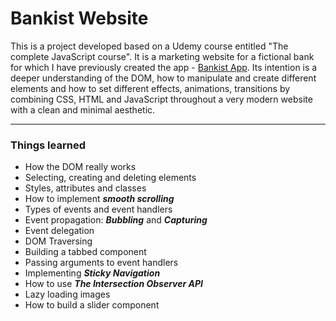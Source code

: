 
  # Bankist Website #
  
This is a project developed based on a Udemy course entitled "The complete JavaScript course". It is a marketing website for a fictional bank for which I have previously created the app - [Bankist App](https://github.com/dariusdinu/Bankist-App). Its intention is a deeper understanding of the DOM, how to manipulate and create different elements and how to set different effects, animations, transitions by combining CSS, HTML and JavaScript throughout a very modern website with a clean and minimal aesthetic.

-----------------------
  ### Things learned ###
- How the DOM really works
- Selecting, creating and deleting elements
- Styles, attributes and classes
- How to implement ***smooth scrolling***
- Types of events and event handlers
- Event propagation: ***Bubbling*** and ***Capturing***
- Event delegation
- DOM Traversing
- Building a tabbed component
- Passing arguments to event handlers
- Implementing ***Sticky Navigation***
- How to use ***The Intersection Observer API***
- Lazy loading images
- How to build a slider component

